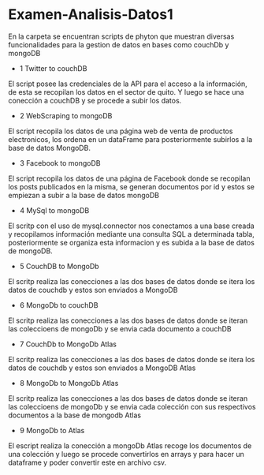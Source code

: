 # Examen-Analisis-Datos1
En la carpeta se encuentran scripts de phyton que muestran diversas funcionalidades para la gestion de datos en bases como couchDb y mongoDB

- 1 Twitter to couchDB

El script posee las credenciales de la API para el acceso a la información, de esta se recopilan los datos en el sector de quito. Y luego se hace una conección a couchDB y se procede a subir los datos. 

- 2 WebScraping to mongoDB

El script recopila los datos de una página web de venta de productos electronicos, los ordena en un dataFrame para posteriormente subirlos a la base de datos MongoDB.

- 3 Facebook to mongoDB

El script recopila los datos de una página de Facebook donde se recopilan los posts publicados en la misma, se generan documentos por id y estos se empiezan a subir a la base de datos mongoDB

- 4 MySql to mongoDB

El scritp con el uso de mysql.connector nos conectamos a una base creada y recopilamos información mediante una consulta SQL a determinada tabla, posteriormente se organiza esta informacion y es subida a la base de datos de mongoDB. 

- 5 CouchDB to MongoDb

El scritp realiza las conecciones a las dos bases de datos donde se itera los datos de couchdb   y estos son enviados a MongoDB

- 6 MongoDb to couchDB

El scritp realiza las conecciones a las dos bases de datos donde se iteran las coleccioens de mongoDb y se envia cada documento a couchDB

- 7 CouchDb to MongoDb Atlas 

El scritp realiza las conecciones a las dos bases de datos donde se itera los datos de couchdb   y estos son enviados a MongoDB Atlas 

- 8 MongoDb to MongoDb Atlas 

El scritp realiza las conecciones a las dos bases de datos donde se iteran las coleccioens de mongoDb y se envia cada colección con sus respectivos documentos a la base de mongodb Atlas 

- 9 MongoDb to Atlas 

El escript realiza la conección a mongoDb Atlas recoge los documentos de una colección y luego se procede convertirlos en arrays y para hacer un dataframe y poder convertir este en archivo csv.

